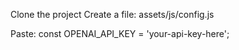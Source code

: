 Clone the project
Create a file: assets/js/config.js

Paste:
const OPENAI_API_KEY = 'your-api-key-here';